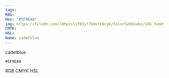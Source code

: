 ```yaml
---
tags:
RBG:
Hex: "#5F9EA0"
img: https://filedn.com/l0hpzxl1f01yT7GHxtF8cyk/Color%20Snake/SVG_Tumb%20Mass%20No%20Name/#5F9EA0.svg
CMYK:
HSL:
Name: cadetblue
---
```

cadetblue
```palette
#5F9EA0
```
RGB
CMYK
HSL